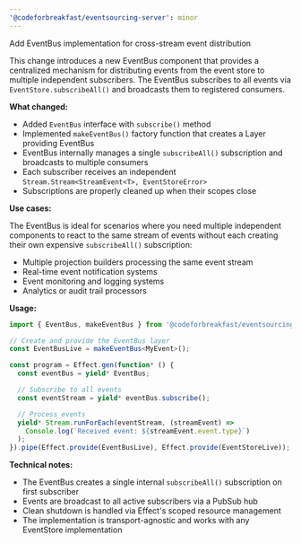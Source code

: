 ```yaml
---
'@codeforbreakfast/eventsourcing-server': minor
---
```


Add EventBus implementation for cross-stream event distribution

This change introduces a new EventBus component that provides a centralized mechanism for distributing events from the event store to multiple independent subscribers. The EventBus subscribes to all events via `EventStore.subscribeAll()` and broadcasts them to registered consumers.

**What changed:**

- Added `EventBus` interface with `subscribe()` method
- Implemented `makeEventBus()` factory function that creates a Layer providing EventBus
- EventBus internally manages a single `subscribeAll()` subscription and broadcasts to multiple consumers
- Each subscriber receives an independent `Stream.Stream<StreamEvent<T>, EventStoreError>`
- Subscriptions are properly cleaned up when their scopes close

**Use cases:**

The EventBus is ideal for scenarios where you need multiple independent components to react to the same stream of events without each creating their own expensive `subscribeAll()` subscription:

- Multiple projection builders processing the same event stream
- Real-time event notification systems
- Event monitoring and logging systems
- Analytics or audit trail processors

**Usage:**

```typescript
import { EventBus, makeEventBus } from '@codeforbreakfast/eventsourcing-server';

// Create and provide the EventBus layer
const EventBusLive = makeEventBus<MyEvent>();

const program = Effect.gen(function* () {
  const eventBus = yield* EventBus;

  // Subscribe to all events
  const eventStream = yield* eventBus.subscribe();

  // Process events
  yield* Stream.runForEach(eventStream, (streamEvent) =>
    Console.log(`Received event: ${streamEvent.event.type}`)
  );
}).pipe(Effect.provide(EventBusLive), Effect.provide(EventStoreLive));
```

**Technical notes:**

- The EventBus creates a single internal `subscribeAll()` subscription on first subscriber
- Events are broadcast to all active subscribers via a PubSub hub
- Clean shutdown is handled via Effect's scoped resource management
- The implementation is transport-agnostic and works with any EventStore implementation
